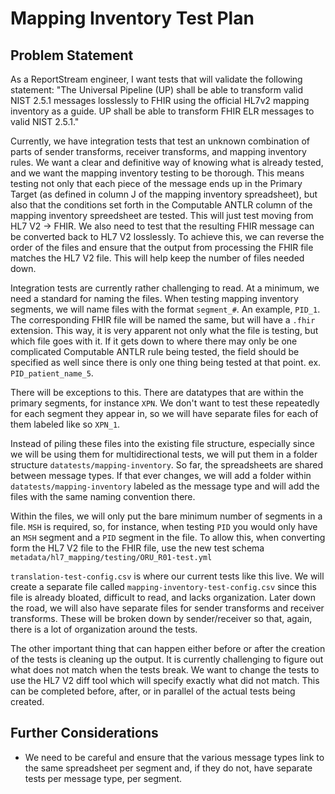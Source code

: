 # Mapping Inventory Test Plan

## Problem Statement
As a ReportStream engineer, I want tests that will validate the following statement: "The Universal Pipeline (UP) shall 
be able to transform valid NIST 2.5.1 messages losslessly to FHIR using the official HL7v2 mapping inventory as a guide. 
UP shall be able to transform FHIR ELR messages to valid NIST 2.5.1."

Currently, we have integration tests that test an unknown combination of parts of sender transforms, receiver 
transforms, and mapping inventory rules. We want a clear and definitive way of knowing what is already tested, and we 
want the mapping inventory testing to be thorough. This means testing not only that each piece of the message ends up 
in the Primary Target (as defined in column J of the mapping inventory spreadsheet), but also that the conditions set
forth in the Computable ANTLR column of the mapping inventory spreedsheet are tested. This will just test moving from 
HL7 V2 -> FHIR. We also need to test that the resulting FHIR message can be converted back to HL7 V2 losslessly. To 
achieve this, we can reverse the order of the files and ensure that the output from processing the FHIR file matches 
the HL7 V2 file. This will help keep the number of files needed down. 

Integration tests are currently rather challenging to read. At a minimum, we need a standard for naming the files. When
testing mapping inventory segments, we will name files with the format `segment_#`. An example, 
`PID_1`. The corresponding FHIR file will be named the same, but will have a `.fhir` extension. This way, it is 
very apparent not only what the file is testing, but which file goes with it. If it gets down to where there may only 
be one complicated Computable ANTLR rule being tested, the field should be specified as well since there is only one 
thing being tested at that point. ex. `PID_patient_name_5`. 

There will be exceptions to this. There are datatypes that are within the primary segments, for instance `XPN`. 
We don't want to test these repeatedly for each segment they appear in, so we will have separate files for each of them
labeled like so `XPN_1`.

Instead of piling these files into the existing file structure,
especially since we will be using them for multidirectional tests, we will put them in a folder structure 
`datatests/mapping-inventory`. So far, the spreadsheets are shared between message types. If that ever changes, we will
add a folder within `datatests/mapping-inventory` labeled as the message type and will add the files with the same 
naming convention there. 

Within the files, we will only put the bare minimum number of segments in a file. `MSH` is required, so, for 
instance, when testing `PID` you would only have an `MSH` segment and a `PID` segment in the file. To allow this, when 
converting form the HL7 V2 file to the FHIR file, use the new test schema 
`metadata/hl7_mapping/testing/ORU_R01-test.yml`

`translation-test-config.csv` is where our current tests like this live. We will create a separate file called 
`mapping-inventory-test-config.csv` since this file is already bloated, difficult to read, and lacks organization. 
Later down the road, we will also have separate files for sender transforms and receiver transforms. These will be 
broken down by sender/receiver so that, again, there is a lot of organization around the tests.

The other important thing that can happen either before or after the creation of the tests is cleaning up the output.
It is currently challenging to figure out what does not match when the tests break. We want to change the tests to use 
the HL7 V2 diff tool which will specify exactly what did not match. This can be completed before, after, or in parallel
of the actual tests being created. 

## Further Considerations
- We need to be careful and ensure that the various message types link to the same spreadsheet per segment and, if they 
do not, have separate tests per message type, per segment. 